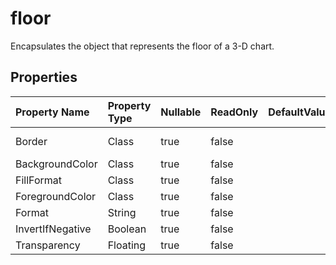 # **floor**

Encapsulates the object that represents the floor of a 3-D chart. 

## **Properties**

| Property Name | Property Type | Nullable |  ReadOnly | DefaultValue | Description | 
| :- | :- | :- |:- |  :- | :- |
|Border|Class|true|false |  |Gets or sets the border .|
|BackgroundColor|Class|true|false |  ||
|FillFormat|Class|true|false |  ||
|ForegroundColor|Class|true|false |  ||
|Format|String|true|false |  ||
|InvertIfNegative|Boolean|true|false |  ||
|Transparency|Floating|true|false |  ||

